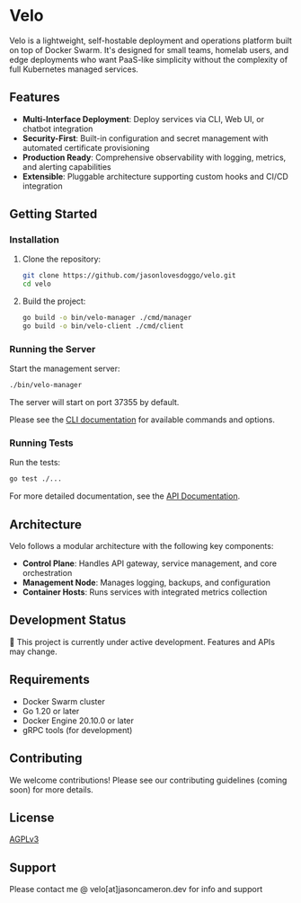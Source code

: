 # Velo

Velo is a lightweight, self-hostable deployment and operations platform built on top of Docker Swarm. It's designed for small teams, homelab users, and edge deployments who want PaaS-like simplicity without the complexity of full Kubernetes managed services.

## Features

- **Multi-Interface Deployment**: Deploy services via CLI, Web UI, or chatbot integration
- **Security-First**: Built-in configuration and secret management with automated certificate provisioning
- **Production Ready**: Comprehensive observability with logging, metrics, and alerting capabilities
- **Extensible**: Pluggable architecture supporting custom hooks and CI/CD integration

## Getting Started

### Installation

1. Clone the repository:
   ```bash
   git clone https://github.com/jasonlovesdoggo/velo.git
   cd velo
   ```

2. Build the project:
   ```bash
   go build -o bin/velo-manager ./cmd/manager
   go build -o bin/velo-client ./cmd/client
   ```

### Running the Server

Start the management server:

```bash
./bin/velo-manager
```

The server will start on port 37355 by default.

Please see the [CLI documentation](./cmd/cli/README.md) for available commands and options.


### Running Tests

Run the tests:

```bash
go test ./...
```

For more detailed documentation, see the [API Documentation](docs/api.md).

## Architecture

Velo follows a modular architecture with the following key components:

- **Control Plane**: Handles API gateway, service management, and core orchestration
- **Management Node**: Manages logging, backups, and configuration
- **Container Hosts**: Runs services with integrated metrics collection

## Development Status

🚧 This project is currently under active development. Features and APIs may change.

## Requirements

- Docker Swarm cluster
- Go 1.20 or later
- Docker Engine 20.10.0 or later
- gRPC tools (for development)

## Contributing

We welcome contributions! Please see our contributing guidelines (coming soon) for more details.

## License
[AGPLv3](LICENSE)

## Support

Please contact me @ velo[at]jasoncameron.dev for info and support
